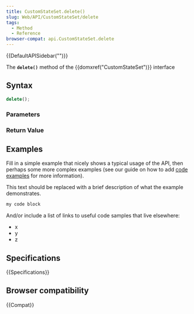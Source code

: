 ```yaml
---
title: CustomStateSet.delete()
slug: Web/API/CustomStateSet/delete
tags:
  - Method
  - Reference
browser-compat: api.CustomStateSet.delete
---
```

{{DefaultAPISidebar("")}}

The **`delete()`** method of the {{domxref("CustomStateSet")}} interface 

## Syntax

```js
delete();
```

### Parameters



### Return Value



## Examples

Fill in a simple example that nicely shows a typical usage of the API, then perhaps some more complex examples (see our guide on how to add [code examples](/en-US/docs/MDN/Contribute/Structures/Code_examples) for more information).

This text should be replaced with a brief description of what the example demonstrates.

```js
my code block
```

And/or include a list of links to useful code samples that live elsewhere:

*   x
*   y
*   z

## Specifications

{{Specifications}}

## Browser compatibility

{{Compat}}

